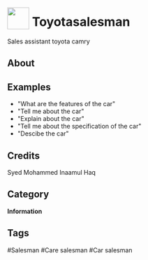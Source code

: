 # <img src="https://raw.githack.com/FortAwesome/Font-Awesome/master/svgs/solid/robot.svg" card_color="#40DBB0" width="50" height="50" style="vertical-align:bottom"/> Toyotasalesman
Sales assistant toyota camry

## About


## Examples
* "What are the features of the car"
* "Tell me about the car"
* "Explain about the car"
* "Tell me about the specification of the car"
* "Descibe the car"

## Credits
Syed Mohammed Inaamul Haq

## Category
**Information**

## Tags
#Salesman
#Care salesman
#Car salesman

